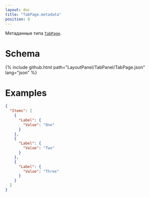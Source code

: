 ```yaml
---
layout: doc
title: "TabPage.metadata"
position: 0
---
```


Метаданные типа [`TabPage`](../).

# Schema

{% include github.html path="LayoutPanel/TabPanel/TabPage.json" lang="json" %}

# Examples

```json
{
  "Items": [
    {
      "Label": {
        "Value": "One"
      }
    },
    {
      "Label": {
        "Value": "Two"
      }
    },
    {
      "Label": {
        "Value": "Three"
      }
    }
  ]
}
```
